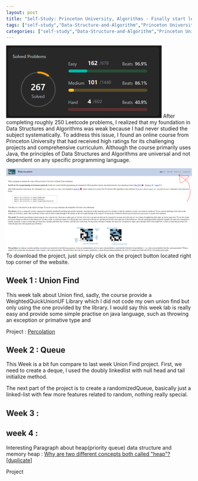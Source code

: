```yaml
---
layout: post
title: "Self-Study: Princeton University, Algorithms - Finally start learning Data Structure and algorithm after completing 250 Leetcode question "
tags: ["self-study","Data-Structure-and-Algorithm","Princeton University, Algorithms","English"]
categories: ["self-study","Data-Structure-and-Algorithm","Princeton University", "Algorithms"]
---
```

![250 Leetcode Question](/assets/img/self-study/princeton%20algorithms/leetcode-250q.PNG)
After completing roughly 250 Leetcode problems, I realized that my foundation in Data Structures and Algorithms was weak because I had never studied the subject systematically. To address this issue, I found an online course from Princeton University that had received high ratings for its challenging projects and comprehensive curriculum. Although the course primarily uses Java, the principles of Data Structures and Algorithms are universal and not dependent on any specific programming language.

![Download project](/assets/img/self-study/princeton%20algorithms/download-project.PNG)
To download the project, just simply click on the project button located right top corner of the website.



## Week 1 : Union Find 

This week talk about Union find, sadly, the course provide a WeightedQuickUnionUF Library which I did not code my own union find but only using the one provided by the library. I would say this week lab is really easy and provide some  simple practise on java language, such as throwing an exception or primative type and 

Project : [Percolation](https://coursera.cs.princeton.edu/algs4/assignments/percolation/specification.php)

## Week 2 : Queue 

This Week is a bit fun compare to last week Union Find project. First, we need to create a deque, I used the doubly linkedlist with null head and tail initialize method. 

The next part of the project is to create a randomizedQueue, basically just a linked-list with few more features related to random, nothing really special.

## Week 3 :

## week 4 :

Interesting Paragraph about heap(priority queue) data structure and memory heap : [Why are two different concepts both called "heap"? [duplicate]](https://stackoverflow.com/questions/1699057/why-are-two-different-concepts-both-called-heap)

Project